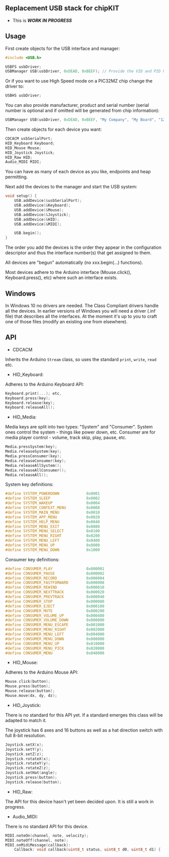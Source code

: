 Replacement USB stack for chipKIT
--------------------------------

* This is ***WORK IN PROGRESS***

Usage
-----

First create objects for the USB interface and manager:

```C++
#include <USB.h>

USBFS usbDriver;
USBManager USB(usbDriver, 0xDEAD, 0xBEEF); // Provide the VID and PID here
```

Or if you want to use High Speed mode on a PIC32MZ chip change the driver to:

```C++
USBHS usbDriver;
```

You can also provide manufacturer, product and serial number (serial number is
optional and if omitted will be generated from chip information):

```C++
USBManager USB(usbDriver, 0xDEAD, 0xBEEF, "My Company", "My Board", "12345ABCXYZ"); 
```

Then create objects for each device you want:

```C++
CDCACM usbSerialPort;
HID_Keyboard Keyboard;
HID_Mouse Mouse;
HID_Joystick Joystick;
HID_Raw HID;
Audio_MIDI MIDI;
```

You can have as many of each device as you like, endpoints and heap permitting.

Next add the devices to the manager and start the USB system:

```C++
void setup() {
    USB.addDevice(&usbSerialPort);
    USB.addDevice(&Keyboard);
    USB.addDevice(&Mouse);
    USB.addDevice(&Joystick);
    USB.addDevice(&HID);
    USB.addDevice(&MIDI);

    USB.begin();
}
```

The order you add the devices is the order they appear in the configuration descriptor and thus the interface number(s) that get
assigned to them.

All devices are "begun" automatically (no xxx.begin(...) functions).

Most devices adhere to the Arduino interface (Mouse.click(), Keyboard.press(), etc) where such an interface exists.

Windows
-------

In Windows 10 no drivers are needed. The Class Compliant drivers handle all the devices. In earlier versions of Windows you will need a
driver (.inf file) that describes all the interfaces. At the moment it's up to you to craft one of those files (modify an existing
one from elsewhere).

API
---

* CDCACM

Inherits the Arduino `Stream` class, so uses the standard `print`, `write`, `read` etc.

* HID\_Keyboard:

Adheres to the Arduino Keyboard API:


```C++
Keyboard.print(...); etc,
Keyboard.press(key);
Keyboard.release(key);
Keyboard.releaseAll();
```

* HID\_Media:

Media keys are split into two types: "System" and "Consumer". System ones control the
system - things like power down, etc. Consumer are for media player control - volume,
track skip, play, pause, etc.

```C++
Media.pressSystem(key);
Media.releaseSystem(key);
Media.pressConsumer(key);
Media.releaseConsumer(key);
Media.releaseAllSystem();
Media.releaseAllConsumer();
Media.releaseAll();
```

System key definitions:

```C++
#define SYSTEM_POWERDOWN            0x0001
#define SYSTEM_SLEEP                0x0002
#define SYSTEM_WAKEUP               0x0004
#define SYSTEM_CONTEXT_MENU         0x0008
#define SYSTEM_MAIN_MENU            0x0010
#define SYSTEM_APP_MENU             0x0020
#define SYSTEM_HELP_MENU            0x0040
#define SYSTEM_MENU_EXIT            0x0080
#define SYSTEM_MENU_SELECT          0x0100
#define SYSTEM_MENU_RIGHT           0x0200
#define SYSTEM_MENU_LEFT            0x0400
#define SYSTEM_MENU_UP              0x0800
#define SYSTEM_MENU_DOWN            0x1000
```

Consumer key definitions:

```C++
#define CONSUMER_PLAY               0x000001
#define CONSUMER_PAUSE              0x000002
#define CONSUMER_RECORD             0x000004
#define CONSUMER_FASTFORWARD        0x000008
#define CONSUMER_REWIND             0x000010
#define CONSUMER_NEXTTRACK          0x000020
#define CONSUMER_PREVTRACK          0x000040
#define CONSUMER_STOP               0x000080
#define CONSUMER_EJECT              0x000100
#define CONSUMER_MUTE               0x000200
#define CONSUMER_VOLUME_UP          0x000400
#define CONSUMER_VOLUME_DOWN        0x000800
#define CONSUMER_MENU_ESCAPE        0x001000
#define CONSUMER_MENU_RIGHT         0x002000
#define CONSUMER_MENU_LEFT          0x004000
#define CONSUMER_MENU_DOWN          0x008000
#define CONSUMER_MENU_UP            0x010000
#define CONSUMER_MENU_PICK          0x020000
#define CONSUMER_MENU               0x040000
```

* HID\_Mouse:

Adheres to the Arduino Mouse API:

```C++
Mouse.click(button);
Mouse.press(button);
Mouse.release(button);
Mouse.move(dx, dy, dz);
```

* HID\_Joystick:

There is no standard for this API yet. If a standard emerges this class will
be adapted to match it.

The joystick has 6 axes and 16 buttons as well as a hat direction switch with
full 8-bit resolution.

```C++
Joystick.setX(x);
Joystick.setY(y);
Joystick.setZ(z);
Joystick.rotateX(x);
Joystick.rotateY(y);
Joystick.rotateZ(z);
Joystick.setHat(angle);
Joystick.press(button);
Joystick.release(button);
```

* HID\_Raw:

The API for this device hasn't yet been decided upon. It is still a work in progress.

* Audio\_MIDI:

There is no standard API for this device.

```C++
MIDI.noteOn(channel, note, velocity);
MIDI.noteOff(channel, note);
MIDI.onMidiMessage(callback):
    Callback: void callback(uint8_t status, uint8_t d0, uint8_t d1) { ... }
```
